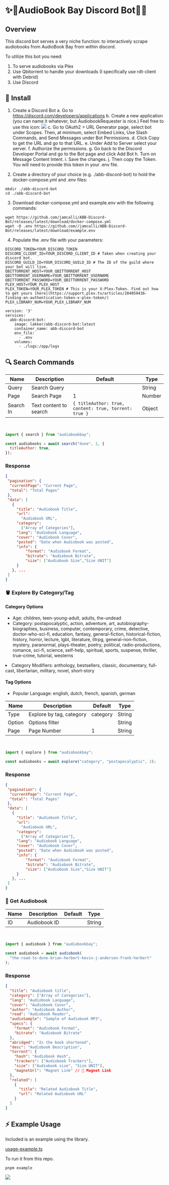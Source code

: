 # ✨🤖AudioBook Bay Discord Bot🤖✨

## Overview

This discord bot serves a very niche function: to interactively scrape audiobooks from AudioBook Bay from within discord. 

To utilize this bot you need:
  1. To serve audiobooks via Plex
  2. Use Qbitorrent to handle your downloads (I specifically use rdt-client with Debrid)
  3. Use Discord

## 🏁 Install

  1. Create a Discord Bot
      a.  Go to https://discord.com/developers/applications
      b.  Create a new application (you can name it whatever, but AudiobookRequester is nice.) Feel free to use this icon: ![](./docs/images/ABB-Discord.png)
      c.  Go to OAuth2 > URL Generator page, select bot under Scopes. Then, at minimum, select Embed Links, Use Slash Commands, and Send Messages under Bot Permissions.
      d.  Click Copy to get the URL and go to that URL.
      e.  Under Add to Server select your server.
      f.  Authorize the permissions.
      g.  Go back to the Discord Developer Portal and go to the Bot page and click Add Bot
      h.  Turn on Message Content Intent.
      i.  Save the changes.
      j.  Then copy the Token. You will need to provide this token in your .env file.



  2. Create a directory of your choice (e.g. ./abb-discord-bot) to hold the docker-compose.yml and .env files:

```
mkdir ./abb-discord-bot
cd ./abb-discord-bot
```

  3. Download docker-compose.yml and example.env with the following commands:

```
wget https://github.com/jamcalli/ABB-Discord-Bot/releases/latest/download/docker-compose.yml
wget -O .env https://github.com//jamcalli/ABB-Discord-Bot/releases/latest/download/example.env
```
  4. Populate the .env file with your parameters:

```
DISCORD_TOKEN=YOUR_DISCORD_TOKEN 
DISCORD_CLIENT_ID=YOUR_DISCORD_CLIENT_ID # Taken when creating your discord bot.
DISCORD_GUILD_ID=YOUR_DISCORD_GUILD_ID # The ID of the guild where your bot will live. 
QBITTORRENT_HOST=YOUR_QBITTORRENT_HOST
QBITTORRENT_USERNAME=YOUR_QBITTORRENT_USERNAME
QBITTORRENT_PASSWORD=YOUR_QBITTORRENT_PASSWORD
PLEX_HOST=YOUR_PLEX_HOST
PLEX_TOKEN=YOUR_PLEX_TOKEN # This is your X-Plex-Token. Find out how to get yours [here](https://support.plex.tv/articles/204059436-finding-an-authentication-token-x-plex-token/)
PLEX_LIBRARY_NUM=YOUR_PLEX_LIBRARY_NUM
```


```
version: '3'
services:
  abb-discord-bot:
    image: lakker/abb-discord-bot:latest
    container_name: abb-discord-bot
    env_file:
      - .env
    volumes:
      - ./logs:/app/logs
```


## 🔍 Search Commands

| Name      | Description            | Default                                               | Type   |
| --------- | ---------------------- | ----------------------------------------------------- | ------ |
| Query     | Search Query           |                                                       | String |
| Page      | Search Page            | 1                                                     | Number |
| Search In | Text content to search | `{ titleAuthor: true, content: true, torrent: true }` | Object |

<br>

```js
import { search } from "audiobookbay";

const audiobooks = await search("dune", 1, {
  titleAuthor: true,
});
```

### Response

```json
{
 "pagination": {
  "currentPage": "Current Page",
  "total": "Total Pages"
 },
 "data": [
   {
     "title": "Audiobook Title",
     "url":
       "Audiobook URL",
     "category":
       ["Array of Categories"],
     "lang": "Audiobook Language",
     "cover": "Audiobook Cover",
     "posted": "Date when Audiobook was posted",
     "info": {
         "format": "Audiobook Format",
         "bitrate": "Audiobook Bitrate",
         "size": ["Audiobook Size","Size UNIT"]
     }
   }, ...
 ]
}
```

### 🪣 Explore By Category/Tag

#### Category Options

<ul>
  <li>
    Age: children, teen-young-adult, adults, the-undead
  </li>

  <li>
    Category: postapocalyptic, action, adventure, art, autobiography-biographies, business, computer, contemporary, crime, detective, doctor-who-sci-fi, education, fantasy, general-fiction, historical-fiction, history, horror, lecture, lgbt, literature, litrpg, general-non-fiction, mystery, paranormal, plays-theater, poetry, political, radio-productions, romance, sci-fi, science, self-help, spiritual, sports, suspense, thriller, true-crime, tutorial, westerns
    </ul>
  </li>

  <li>
    Category Modifiers: anthology, bestsellers, classic, documentary, full-cast, libertarian, military, novel, short-story
  </li>
</ul>

#### Tag Options

<ul>
  <li>
  Popular Language: english, dutch, french, spanish, german
  </li>
</ul>

| Name   | Description              | Default  | Type   |
| ------ | ------------------------ | -------- | ------ |
| Type   | Explore by tag, category | category | String |
| Option | Options filter           |          | String |
| Page   | Page Number              | 1        | String |

<br>

```js
import { explore } from "audiobookbay";

const audiobooks = await explore("category", "postapocalyptic", 2);
```

### Response

```json
{
 "pagination": {
  "currentPage": "Current Page",
  "total": "Total Pages"
 },
 "data": [
   {
     "title": "Audiobook Title",
     "url":
       "Audiobook URL",
     "category":
       ["Array of Categories"],
     "lang": "Audiobook Language",
     "cover": "Audiobook Cover",
     "posted": "Date when Audiobook was posted",
     "info": {
         "format": "Audiobook Format",
         "bitrate": "Audiobook Bitrate",
         "size": ["Audiobook Size","Size UNIT"]
     }
   }, ...
 ]
}
```

### 🎵 Get Audiobook

| Name | Description  | Default | Type   |
| ---- | ------------ | ------- | ------ |
| ID   | Audiobook ID |         | String |

<br>

```js
import { audiobook } from "audiobookbay";

const audiobook = await audiobook(
  "the-road-to-dune-brian-herbert-kevin-j-anderson-frank-herbert"
);
```

### Response

```json
{
  "title": "Audiobook title",
  "category": ["Array of Categories"],
  "lang": "Audiobook Language",
  "cover": "Audiobook Cover",
  "author": "Audiobook Author",
  "read": "Audiobook Reader",
  "audioSample": "Sample of Audiobook MP3",
  "specs": {
    "format": "Audiobook Format",
    "bitrate": "Audiobook Bitrate"
  },
  "abridged": "Is the book shortened",
  "desc": "Audiobook Description",
  "torrent": {
    "hash": "Audiobook Hash",
    "trackers": ["Audiobook Trackers"],
    "size": ["Audiobook size", "Size UNIT"],
    "magnetUrl": "Magnet Link" // 🧲 Magnet Link
  },
  "related": [
    {
      "title": "Related Audiobook Title",
      "url": "Related Audiobook URL"
    }
  ]
}
```

## ⚡ Example Usage

Included is an example using the library.

[usage-example.ts](./playground/usage-example.ts)

To run it from this repo.

```bash
pnpm example
```

![](./docs/images/example-screenshot.png)
